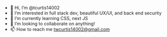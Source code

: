 - 👋 Hi, I’m @tcurtis14002
- 👀 I’m interested in full stack dev, beautiful UX/UI, and back end security
- 🌱 I’m currently learning CSS, next JS
- 💞️ I’m looking to collaborate on anything!
- 📫 How to reach me twcurtis14002@gmail.com

<!---
tcurtis14002/tcurtis14002 is a ✨ special ✨ repository because its `README.md` (this file) appears on your GitHub profile.
You can click the Preview link to take a look at your changes.
--->
